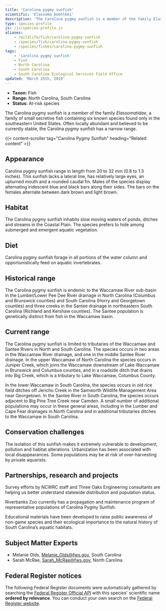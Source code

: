 ```yaml
---
title: 'Carolina pygmy sunfish'
scientific: 'Elassoma boehlkei'
description: 'The Carolina pygmy sunfish is a member of the family Elassomatidae, a family of small secretive fish containing six known species found only in the southeastern United States.'
type: species-profile
js: /js/species-profile.js
aliases:
    - /wildlife/fish/carolina-pygmy-sunfish
    - /species/fish/carolina-pygmy-sunfish
    - /species/fishes/carolina-pygmy-sunfish
tags:
    - 'Carolina pygmy sunfish'
    - Fish
    - North Carolina
    - South Carolina
    - South Carolina Ecological Services Field Office
updated: 'March 25th, 2019'
---
```


- **Taxon:** Fish
- **Range:** North Carolina, South Carolina
- **Status:** At-risk species

The Carolina pygmy sunfish is a member of the family *Elassomatidae*, a family of small secretive fish containing six known species found only in the southeastern United States.  Often locally abundant and believed to be currently stable, the Carolina pygmy sunfish  has a narrow range.

{{< content-scroller tag="Carolina Pygmy Sunfish" heading="Related content" >}}

## Appearance

Carolina pygmy sunfish range in length from 20 to 32 mm (0.8 to 1.3 inches). This sunfish lacks a lateral line, has  relatively large eyes, an upturned mouth and a rounded caudal fin. Males of the species display alternating iridescent blue and black bars along their sides. The bars on the females alternate between dark brown and light brown.

## Habitat

The Carolina pygmy sunfish inhabits slow moving waters of ponds, ditches and streams in the Coastal Plain. The species prefers to hide among submerged and emergent aquatic vegetation.

## Diet

Carolina pygmy sunfish forage in all portions of the water column and opportunistically feed on aquatic invertebrates.

## Historical range

The Carolina pygmy sunfish is endemic to the Waccamaw River sub-basin in the Lumber/Lower Pee Dee River drainage in North Carolina (Columbus and Brunswick counties) and South Carolina (Horry and Georgetown counties) and three creeks in the Santee drainage in northeastern South Carolina (Richland and Kershaw counties).  The Santee population is genetically distinct from fish in the Waccamaw basin.

## Current range

The Carolina pygmy sunfish is limited to tributaries of the Waccamaw and Santee Rivers in North and South Carolina. The species occurs in two areas in the Waccamaw River drainage, and one in the middle Santee River drainage. In the upper Waccamaw of North Carolina the species occurs in Juniper Creek, which joins the Waccamaw downstream of Lake Waccamaw in Brunswick and Columbus counties, and in a roadside ditch that drains into Big Creek, which is a tributary to Lake Waccamaw, Columbus County.

In the lower Waccamaw in South Carolina, the species occurs in old rice field ditches off Jericho Creek in the Samworth Wildlife Management Area near Georgetown. In the Santee River in South Carolina, the species occurs adjacent to Big Pine Tree Creek near Camden. A small number of additional populations may occur in these general areas, including in the Lumber and Cape Fear drainages in North Carolina and in additional tributaries ditches to the Waccamaw in South Carolina.

## Conservation challenges

The isolation of this sunfish makes it extremely vulnerable to development, pollution and habitat alterations. Urbanization has been associated with local disappearances. Some populations may be at risk of over-harvesting by private aquarists.

## Partnerships, research and projects

Survey efforts by NCWRC staff and Three Oaks Engineering consultants are helping us better understand statewide distribution and population status.

Riverbanks Zoo currently has a propagation and maintenance program of representative populations of Carolina Pygmy Sunfish.

Educational materials have been developed to raise public awareness of non-game species and their ecological importance to the natural history of South Carolina’s aquatic habitats.

## Subject Matter Experts

- Melanie Olds, [Melanie_Olds@fws.gov](mailto:Melanie_Olds@fws.gov), South Carolina
- Sarah McRae, [Sarah_McRae@fws.gov](mailto:Sarah_McRae@fws.gov), North Carolina

## Federal Register notices

The following Federal Register documents were automatically gathered by searching the [Federal Register Official API](https://www.federalregister.gov/blog/learn/developers) with this species' scientific name **ordered by relevance**. You can conduct your own search on the [Federal Register website](https://www.federalregister.gov/articles/search).